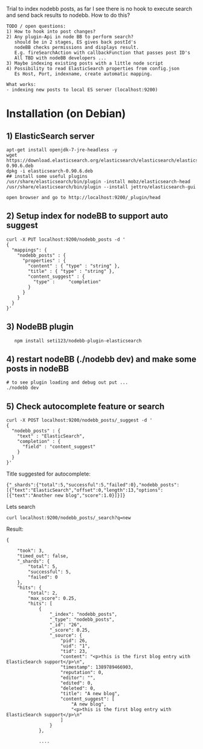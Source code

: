 Trial to index nodebb posts, as far I see there is no hook to execute search and send back results to nodebb. How to do this?
```
TODO / open questions: 
1) How to hook into post changes?
2) Any plugin-Api in node BB to perform search?
   should be in 2 stages, ES gives back postId's
   nodeBB checks permissions and displays result.
   E.g. fireSearchAction with callbackFunction that passes post ID's
   All TBD with nodeBB developers ...
3) Maybe indexing existing posts with a little node script
4) Possibility to read ElasticSearch properties from config.json
   Es Host, Port, indexname, create automatic mapping.
   
What works:
- indexing new posts to local ES server (localhost:9200)
```

# Installation (on Debian)
## 1) ElasticSearch server

```
apt-get install openjdk-7-jre-headless -y
wget https://download.elasticsearch.org/elasticsearch/elasticsearch/elasticsearch-0.90.6.deb
dpkg -i elasticsearch-0.90.6.deb
## install some useful plugins
/usr/share/elasticsearch/bin/plugin -install mobz/elasticsearch-head
/usr/share/elasticsearch/bin/plugin --install jettro/elasticsearch-gui 

open browser and go to http://localhost:9200/_plugin/head
```
## 2) Setup index for nodeBB to support auto suggest
```
curl -X PUT localhost:9200/nodebb_posts -d '
{
  "mappings": {
    "nodebb_posts" : {
      "properties" : {
        "content" : { "type" : "string" },
        "title" : { "type" : "string" },
        "content_suggest" : {
          "type" :     "completion"
        }
      }
    }
  }
}'
```
## 3) NodeBB plugin 
```
   npm install seti123/nodebb-plugin-elasticsearch
```

## 4) restart nodeBB (./nodebb dev) and make some posts in nodeBB
```
# to see plugin loading and debug out put ...
./nodebb dev
```
## 5) Check autocomplete feature or search 

```
curl -X POST localhost:9200/nodebb_posts/_suggest -d '
{
  "nodebb_posts" : {
    "text" : "ElasticSearch",
    "completion" : {
      "field" : "content_suggest"
    }
  }
}'
```
Title suggested for autocomplete:
```
{"_shards":{"total":5,"successful":5,"failed":0},"nodebb_posts":[{"text":"ElasticSearch","offset":0,"length":13,"options":[{"text":"Another new blog","score":1.0}]}]}
```
Lets search
```
curl localhost:9200/nodebb_posts/_search?q=new
```

Result:

```
{

    "took": 3,
    "timed_out": false,
    "_shards": {
        "total": 5,
        "successful": 5,
        "failed": 0
    },
    "hits": {
        "total": 2,
        "max_score": 0.25,
        "hits": [
            {
                "_index": "nodebb_posts",
                "_type": "nodebb_posts",
                "_id": "26",
                "_score": 0.25,
                "_source": {
                    "pid": 26,
                    "uid": "1",
                    "tid": 23,
                    "content": "<p>this is the first blog entry with ElasticSearch support</p>\n",
                    "timestamp": 1389789466903,
                    "reputation": 0,
                    "editor": "",
                    "edited": 0,
                    "deleted": 0,
                    "title": "A new blog",
                    "content_suggest": [
                        "A new blog",
                        "<p>this is the first blog entry with ElasticSearch support</p>\n"
                    ]
                }
            },
            
            ....
```



